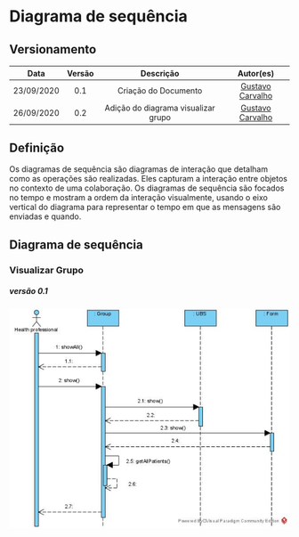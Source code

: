 # Diagrama de sequência
## Versionamento
| Data | Versão | Descrição | Autor(es) |
|:----:|:------:|:---------:|:---------:|
| 23/09/2020 | 0.1 | Criação do Documento | [Gustavo Carvalho](https://github.com/gustavocarvalho1002) |
| 26/09/2020 | 0.2 | Adição do diagrama visualizar grupo | [Gustavo Carvalho](https://github.com/gustavocarvalho1002)|

## Definição

Os diagramas de sequência são diagramas de interação que detalham como as operações são realizadas. Eles capturam a interação entre objetos no contexto de uma colaboração. Os diagramas de sequência são focados no tempo e mostram a ordem da interação visualmente, usando o eixo vertical do diagrama para representar o tempo em que as mensagens são enviadas e quando.

## Diagrama de sequência
### Visualizar Grupo 
##### *versão 0.1*
[![diagrama_de_sequencia_show_group.jpg](./img/diagrama_de_sequencia_show_group.jpg)](./img/diagrama_de_sequencia_show_group.jpg)




